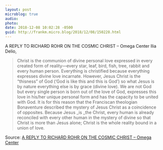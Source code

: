 ```yaml
---
layout: post
microblog: true
audio: 
photo: 
date: 2018-12-08 10:02:28 -0500
guid: http://frankm.micro.blog/2018/12/08/150228.html
---
```

A REPLY TO RICHARD ROHR ON THE COSMIC CHRIST – Omega Center
Ilia Delio, 

> Christ is the communion of divine personal love expressed in every created form of reality—every star, leaf, bird, fish, tree, rabbit and every human person. Everything is christified because everything expresses divine love incarnate.  However, Jesus Christ is the “thisness” of God (‘God is like this and this is God’) so what Jesus is by nature everything else is by grace (divine love).   We are not God but every single person is born out of the love of God, expresses this love in his/her unique personal form and has the capacity to be united with God.  It is for this reason that the Franciscan theologian Bonaventure described the mystery of Jesus Christ as a coincidence of opposites.  Because Jesus _is _the Christ, every human is already reconciled with every other human in the mystery of divine so that Christ is more than Jesus alone; Christ is the whole reality bound in a union of love.


Source: [A REPLY TO RICHARD ROHR ON THE COSMIC CHRIST – Omega Center](https://www.omegacenter.info/reply-to-richard-rohr-cosmic-christ/)
